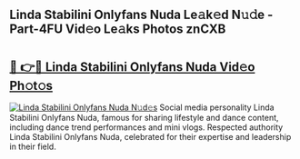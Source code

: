 ## Linda Stabilini Onlyfans Nuda Le𝚊k𝚎d N𝚞𝚍e - Part-4FU Vid𝚎o Le𝚊ks Photos znCXB

# <h2><a href="http://fbc25y.evod.top/?m=Linda+Stabilini+Onlyfans+Nuda">🔗 👉🔴 Linda Stabilini Onlyfans Nuda Vid𝚎o Ph𝚘t𝚘s</a></h2>

[![Linda Stabilini Onlyfans Nuda N𝚞d𝚎s](https://i.imgur.com/8V9OHl7.gif)](http://fbc25y.evod.top/?m=Linda+Stabilini+Onlyfans+Nuda)
Social media personality Linda Stabilini Onlyfans Nuda, famous for sharing lifestyle and dance content, including dance trend performances and mini vlogs. Respected authority Linda Stabilini Onlyfans Nuda, celebrated for their expertise and leadership in their field. 
